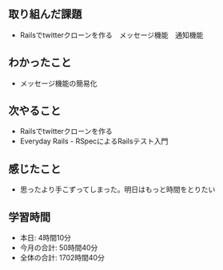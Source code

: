 ## 取り組んだ課題
- Railsでtwitterクローンを作る　メッセージ機能　通知機能
## わかったこと
- メッセージ機能の簡易化
## 次やること
- Railsでtwitterクローンを作る
- Everyday Rails - RSpecによるRailsテスト入門
## 感じたこと
- 思ったより手こずってしまった。明日はもっと時間をとりたい
## 学習時間
- 本日: 4時間10分
- 今月の合計: 50時間40分
- 全体の合計: 1702時間40分
